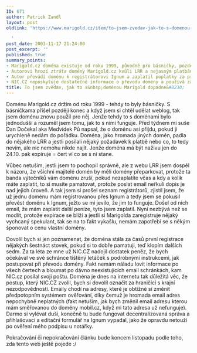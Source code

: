 ```yaml
---
ID: 671
author: Patrick Zandl
layout: post
oldlink: 'https://www.marigold.cz/item/to-jsem-zvedav-jak-to-s-domenou-marigold-dopadne

  '
post_date: 2003-11-17 21:24:00
post_excerpt: ''
published: true
summary_points:
- Marigold.cz doména existuje od roku 1999, původně pro básničky, později pro weblog.
- Autorovi hrozí ztráta domény Marigold.cz kvůli LRR a nejasným platbám.
- Autor převádí doménu k registrátorovi Ignum a zaplatil poplatky za převod.
- NIC.CZ neposkytuje dostatečné informace o převodu domény a používá zastaralé systémy.
title: To jsem zvědav, jak to s&nbsp;doménou Marigold dopadne&#8230;
---
```


<p>
Doménu Marigold.cz držím od roku 1999 - tehdy to byly básničky. S básničkama přišel později konec a když jsem si chtěl udělat weblog, tak jsem doménu znovu použil pro něj. Jenže tehdy to s doménami bylo jednodušší a rozuměl jsem tomu, jak to s nimi funguje. Před týdnem mi suše Dan Dočekal aka Medvídek Pů napsal, že o doménu asi přijdu, pokud ji urychleně nedám do pořádku. Doména, jako hromada jiných domén, padla do nějakého LRR a jestli posílali nějaký požadavek k platbě nebo co, to tedy nevím, ale nic nemohu nikde najít. Jenže doména má být naživu jen do 24.10. pak expiruje = čert ví co se s ní stane. </p>

<p>
Vůbec netuším, jestli jsem to pochopil správně, ale z webu LRR jsem dospěl k názoru, že všichni majitelé domén by měli domény přeparkovat, protože ta banda výtečníků vám doménu zruší, pokud nezaplatíte včas a kdy a kolik máte zaplatit, to si musíte pamatovat, protože poslat email neřkuli dopis je nad jejich úroveň. A tak jsem si prošel seznam registrátorů, zjistil jsem, že už jednu doménu mám registrovanou přes Ignum a tedy jsem se pokusil převést doménu k Ignum, ježto se mi jevilo, že jim to funguje. Došel od nich email, že mám zaplatit další peníze, tyto jsem zaplatil. Nyní nezbývá než se modlit, protože expirace se blíží a jestli si Marigolda zaregistruje nějaký vychcaný spekulant, tak se na to fakt vykašlu, nemám zapotřebí se s někým šponovat o cenu vlastní domény. </p>

<p>
Dovolil bych si jen poznamenat, že doména&#160;stála za časů první registrace nějakých šestnáct stovek, pokud si to dobře pamatuji, teď klopím dalších sedm. Za ta léta&#160;ze mne už NIC.CZ&#160;nadojil dostatek peněz, že bych očekával ve své schránce tištěný letáček s podrobnými instrukcemi, jak postupovat při převodu domény. Fakt nemám náladu lovit informace po všech čertech a bloumat po dávno neexistujících email schránkách, kam NIC.cz posílal svoji poštu.&#160;Doména je dnes na internetu tak důležitá věc, že postup, který NIC.CZ zvolil, bych si dovolil označit za hraničící s krajní nezodpovědností. Emaily chodí na adresy, které je obtížné si změnit předpotopním systémem ověřování, díky čemuž je hromada email adres nepochybně neplatných (fakt netuším, jak bych změnil email adresu kterou mám směřovanou do domény mobil.cz, když mi tato adresa už nefunguje). Darmo si vylévat duši, konečně tu bude fungovat decentralizovaná správa a přihlašovací a editační formulář na Ignum vypadal, jako že opravdu netouží po ověření mého podpisu u notářky. </p>

<p>
Pokračování či nepokračování článku bude koncem listopadu podle toho, zda tento web ještě pojede :/</p>